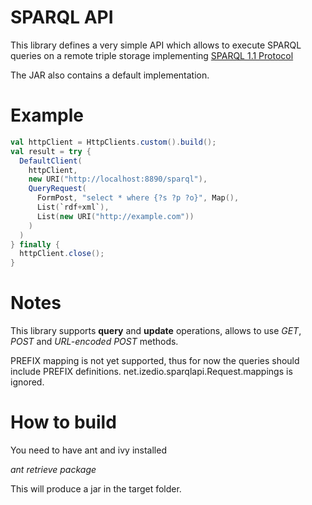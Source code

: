 # SPARQL API

This library defines a very simple API which allows to execute SPARQL queries on a remote triple storage
implementing [SPARQL 1.1 Protocol](http://www.w3.org/TR/sparql11-protocol/)

The JAR also contains a default implementation.

# Example

```scala
val httpClient = HttpClients.custom().build();
val result = try {
  DefaultClient(
    httpClient,
    new URI("http://localhost:8890/sparql"),
    QueryRequest(
      FormPost, "select * where {?s ?p ?o}", Map(),
      List(`rdf+xml`),
      List(new URI("http://example.com"))
    )
  )
} finally {
  httpClient.close();
}
````

# Notes

This library supports **query** and **update** operations, allows to use *GET*, *POST* and *URL-encoded POST* methods.

PREFIX mapping is not yet supported, thus for now the queries should include PREFIX definitions. net.izedio.sparqlapi.Request.mappings is ignored.

# How to build
You need to have ant and ivy installed

*ant retrieve package*

This will produce a jar in the target folder.